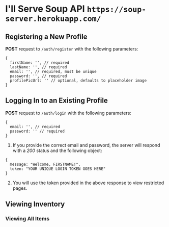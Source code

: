 # I'll Serve Soup API `https://soup-server.herokuapp.com/`

## Registering a New Profile

**POST** request to `/auth/register` with the following parameters:
```
{
  firstName: '', // required
  lastName: '', // required
  email: '', // required, must be unique
  password: '', // required
  profilePicUrl: '' // optional, defaults to placeholder image
}
```

## Logging In to an Existing Profile

**POST** request to `/auth/login` with the following parameters:
```
{
  email: '', // required
  password: '' // required
}
```
1. If you provide the correct email and password, the server will respond with a *200* status and the following object:
```
{
  message: "Welcome, FIRSTNAME!",
  token: "YOUR UNIQUE LOGIN TOKEN GOES HERE"
}
```
2. You will use the token provided in the above response to view restricted pages.

## Viewing Inventory

### Viewing All Items
